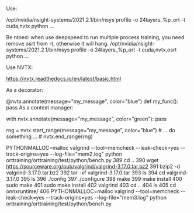 Use:

/opt/nvidia/nsight-systems/2021.2.1/bin/nsys profile -o 24layers_%p_ort -t cuda,nvtx python ...

Be ntoed: when use deepspeed to run multiple process training, you need remove osrt from -t, otherwise it will hang.
/opt/nvidia/nsight-systems/2021.2.1/bin/nsys profile -o 24layers_%p_ort -t cuda,nvtx,osrt python ...

Use NVTX:

https://nvtx.readthedocs.io/en/latest/basic.html


As a decorator:

@nvtx.annotate(message="my_message", color="blue")
def my_func():
    pass
As a context manager:

with nvtx.annotate(message="my_message", color="green"):
    pass
    
rng = nvtx.start_range(message=”my_message”, color=”blue”) # … do something … # 
nvtx.end_range(rng)
 


PYTHONMALLOC=malloc valgrind --tool=memcheck --leak-check=yes --track-origins=yes --log-file="mem2.log" python orttraining/orttraining/test/python/bench.py
  389  cd ..
  390  wget https://sourceware.org/pub/valgrind/valgrind-3.17.0.tar.bz2
  391  bzip2 -d valgrind-3.17.0.tar.bz2
  392  tar -xf valgrind-3.17.0.tar
  393  ls
  394  cd valgrind-3.17.0
  395  ls
  396  ./config
  397  ./configure
  398  make
  399  make install
  400  sudo make
  401  sudo make install
  402  valgrind
  403  cd ..
  404  ls
  405  cd onnxruntime/
  406  PYTHONMALLOC=malloc valgrind --tool=memcheck --leak-check=yes --track-origins=yes --log-file="mem3.log" python orttraining/orttraining/test/python/bench.py
